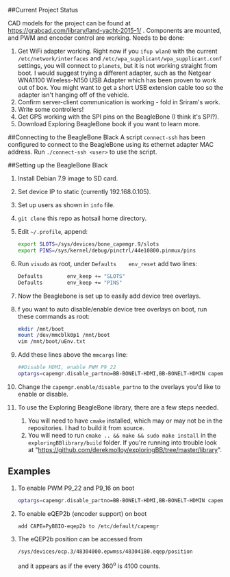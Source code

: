 ##Current Project Status

CAD models for the project can be found at https://grabcad.com/library/land-yacht-2015-1/ . Components are mounted, and PWM and encoder control are working. Needs to be done:

1. Get WiFi adapter working. Right now if you `ifup wlan0` with the current `/etc/network/interfaces` and `/etc/wpa_supplicant/wpa_supplicant.conf` settings, you will connect to `planets`, but it is not working straight from boot. I would suggest trying a different adapter, such as the Netgear WNA1100 Wireless-N150 USB Adapter which has been proven to work out of box. You might want to get a short USB extension cable too so the adapter isn't hanging off of the vehicle.
1. Confirm server-client communication is working - fold in Sriram's work.
1. Write some controllers!
1. Get GPS working with the SPI pins on the BeagleBone (I think it's SPI?).
1. Download Exploring BeagleBone book if you want to learn more.

##Connecting to the BeagleBone Black
A script `connect-ssh` has been configured to connect to the BeagleBone using its ethernet adapter MAC address. Run `./connect-ssh <user>` to use the script.

##Setting up the BeagleBone Black

1. Install Debian 7.9 image to SD card.
1. Set device IP to static (currently 192.168.0.105).
1. Set up users as shown in `info` file.
1. `git clone` this repo as hotsail home directory.
1. Edit `~/.profile`, append:

    ```bash
    export SLOTS=/sys/devices/bone_capemgr.9/slots
    export PINS=/sys/kernel/debug/pinctrl/44e10800.pinmux/pins
    ```

1. Run `visudo` as root, under `Defaults	env_reset` add two lines:

    ```bash
    Defaults        env_keep += "SLOTS"
    Defaults        env_keep += "PINS"
    ```

1. Now the Beaglebone is set up to easily add device tree overlays.
1. f you want to auto disable/enable device tree overlays on boot, run these commands as root:

    ```bash
    mkdir /mnt/boot
    mount /dev/mmcblk0p1 /mnt/boot
    vim /mnt/boot/uEnv.txt
    ```

1. Add these lines above the `mmcargs` line:

	```bash
	##Disable HDMI, enable PWM P9_22
	optargs=capemgr.disable_partno=BB-BONELT-HDMI,BB-BONELT-HDMIN capemgr.enable_partno=am33xx_pwm,bone_pwm_P9_22
	```

1. Change the `capemgr.enable/disable_partno` to the overlays you'd like to enable or disable.
1. To use the Exploring BeagleBone library, there are a few steps needed.
	1. You will need to have `cmake` installed, which may or may not be in the repositories. I had to build it from source.
	1. You will need to run `cmake .. && make && sudo make install` in the `exploringBBlibrary/build` folder. If you're running into trouble look at "https://github.com/derekmolloy/exploringBB/tree/master/library".

## Examples

1. To enable PWM P9_22 and P9_16 on boot

    ```bash
    optargs=capemgr.disable_partno=BB-BONELT-HDMI,BB-BONELT-HDMIN capemgr.enable_partno=am33xx_pwm,bone_pwm_P9_22,bone_pwm_P9_16
    ```

1. To enable eQEP2b (encoder support) on boot

    ```bash
    add CAPE=PyBBIO-eqep2b to /etc/default/capemgr
    ```

1. The eQEP2b position can be accessed from

    ```bash
    /sys/devices/ocp.3/48304000.epwmss/48304180.eqep/position
    ```

    and it appears as if the every 360<sup>o</sup> is 4100 counts.
